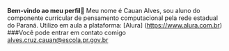 **Bem-vindo ao meu perfil💫**
Meu nome é Cauan Alves, sou aluno do componente curricular de pensamento computacional pela rede estadual do Paraná.
Utilizo em aula a plataforma:
[Alura] (https://www.alura.com.br)
###Você pode entrar em contato comigo alves.cruz.cauan@escola.pr.gov.br
